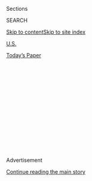 <div id="app">

<div>

<div>

<div>

<div class="NYTAppHideMasthead css-1q2w90k e1suatyy0">

<div class="section css-ui9rw0 e1suatyy2">

<div class="css-eph4ug er09x8g0">

<div class="css-6n7j50">

</div>

<span class="css-1dv1kvn">Sections</span>

<div class="css-10488qs">

<span class="css-1dv1kvn">SEARCH</span>

</div>

[Skip to content](#site-content)[Skip to site
index](#site-index)

</div>

<div id="masthead-section-label" class="css-1wr3we4 eaxe0e00">

[U.S.](https://www.nytimes3xbfgragh.onion/section/us)

</div>

<div class="css-10698na e1huz5gh0">

</div>

</div>

<div id="masthead-bar-one" class="section hasLinks css-15hmgas e1csuq9d3">

<div class="css-uqyvli e1csuq9d0">

</div>

<div class="css-1uqjmks e1csuq9d1">

</div>

<div class="css-9e9ivx">

[](https://myaccount.nytimes3xbfgragh.onion/auth/login?response_type=cookie&client_id=vi)

</div>

<div class="css-1bvtpon e1csuq9d2">

[Today’s
Paper](https://www.nytimes3xbfgragh.onion/section/todayspaper)

</div>

</div>

</div>

</div>

<div data-aria-hidden="false">

<div id="site-content" data-role="main">

<div>

<div class="css-1aor85t" style="opacity:0.000000001;z-index:-1;visibility:hidden">

<div class="css-1hqnpie">

<div class="css-epjblv">

<span class="css-17xtcya">[U.S.](/section/us)</span><span class="css-x15j1o">|</span><span class="css-fwqvlz">A.O.C.
Unleashes a Viral Condemnation of Sexism in
Congress</span>

</div>

<div class="css-k008qs">

<div class="css-1iwv8en">

<span class="css-18z7m18"></span>

<div>

</div>

</div>

<span class="css-1n6z4y">https://nyti.ms/2OPlQpE</span>

<div class="css-1705lsu">

<div class="css-4xjgmj">

<div class="css-4skfbu" data-role="toolbar" data-aria-label="Social Media Share buttons, Save button, and Comments Panel with current comment count" data-testid="share-tools">

  - 
  - 
  - 
  - 
    
    <div class="css-6n7j50">
    
    </div>

  - 
  - 

</div>

</div>

</div>

</div>

</div>

</div>

<div class="css-13pd83m">

</div>

<div id="top-wrapper" class="css-1sy8kpn">

<div id="top-slug" class="css-l9onyx">

Advertisement

</div>

[Continue reading the main
story](#after-top)

<div class="ad top-wrapper" style="text-align:center;height:100%;display:block;min-height:250px">

<div id="top" class="place-ad" data-position="top" data-size-key="top">

</div>

</div>

<div id="after-top">

</div>

</div>

<div>

<div id="sponsor-wrapper" class="css-1hyfx7x">

<div id="sponsor-slug" class="css-19vbshk">

Supported by

</div>

[Continue reading the main
story](#after-sponsor)

<div id="sponsor" class="ad sponsor-wrapper" style="text-align:center;height:100%;display:block">

</div>

<div id="after-sponsor">

</div>

</div>

<div class="css-186x18t">

</div>

<div class="css-1vkm6nb ehdk2mb0">

# A.O.C. Unleashes a Viral Condemnation of Sexism in Congress

</div>

After a Republican lawmaker referred to Representative Alexandria
Ocasio-Cortez using a sexist vulgarity, she took to the House floor to
denounce the abuse faced by women in Congress and across the nation.

![<span class="css-16f3y1r e13ogyst0">In a speech on the House floor,
Representative Alexandria Ocasio-Cortez, Democrat of New York, addressed
the remarks made by Representative Ted Yoho, Republican of
Florida.</span><span class="css-cch8ym"><span class="css-1dv1kvn">Credit</span><span class="css-cnj6d5 e1z0qqy90" itemprop="copyrightHolder"><span class="css-1ly73wi e1tej78p0">Credit...</span><span>House
Television, via Associated
Press</span></span></span>](https://static01.graylady3jvrrxbe.onion/images/2020/07/23/us/politics/23vid-elections-AOC-vid-cover/23vid-elections-AOC-vid-cover-videoSixteenByNineJumbo1600.jpg)

<div class="css-18e8msd">

<div class="css-vp77d3 epjyd6m0">

<div class="css-1baulvz">

By [<span class="css-1baulvz" itemprop="name">Luke
Broadwater</span>](https://www.nytimes3xbfgragh.onion/by/luke-broadwater)
and [<span class="css-1baulvz last-byline" itemprop="name">Catie
Edmondson</span>](https://www.nytimes3xbfgragh.onion/by/catie-edmondson)

</div>

</div>

  - 
    
    <div class="css-ld3wwf e16638kd2">
    
    July 23,
    2020
    
    </div>

  - 
    
    <div class="css-4xjgmj">
    
    <div class="css-d8bdto" data-role="toolbar" data-aria-label="Social Media Share buttons, Save button, and Comments Panel with current comment count" data-testid="share-tools">
    
      - 
      - 
      - 
      - 
        
        <div class="css-6n7j50">
        
        </div>
    
      - 
      - 
    
    </div>
    
    </div>

</div>

<div class="css-mdjrty">

[Leer en
español](https://www.nytimes3xbfgragh.onion/es/2020/07/24/espanol/estados-unidos/alexandria-ocasio-cortez-insulto.html "Read in Spanish")

</div>

</div>

<div class="section meteredContent css-1r7ky0e" name="articleBody" itemprop="articleBody">

<div class="css-1fanzo5 StoryBodyCompanionColumn">

<div class="css-53u6y8">

WASHINGTON — Ever since Representative Alexandria Ocasio-Cortez came to
Congress as the youngest woman elected to the House, she has upended
traditions, harnessing the power of social media and challenging
leaders, including President Trump, who are 50 years her senior.

On Thursday, she had her most norm-shattering moment yet when she took
to the House floor to read into the Congressional Record a [sexist
vulgarity](https://www.nytimes3xbfgragh.onion/2020/07/23/us/politics/aoc-women-ted-yoho.html)
that Representative Ted Yoho, a Florida Republican, had used to refer to
her.

“In front of reporters, Representative Yoho called me, and I quote: ‘A
fucking bitch,’” she said, punching each syllable in the vulgarity.
“These are the words Representative Yoho levied against a
congresswoman.”

Then Ms. Ocasio-Cortez, who excels at using her detractors to amplify
her own political brand, invited a group of Democratic women in the
House to come forward to express solidarity with her. One by one, they
shared their own stories of harassment and mistreatment by men,
including in Congress. More even than the profanity uttered on the House
floor, where language is carefully regulated, what unfolded over the
next hour was a remarkable moment of cultural upheaval on Capitol Hill.

</div>

</div>

<div class="css-1fanzo5 StoryBodyCompanionColumn">

<div class="css-53u6y8">

“It happens every day in this country,” Ms. Ocasio-Cortez said. “It
happened here on the steps of our nation’s Capitol.” And then, in an
unmistakable shot at Mr. Trump, she added, “It happens when individuals
who hold the highest office in this land admit to hurting women and
using this language against all of us.”

Representative Pramila Jayapal, Democrat of Washington, recounted how a
male Republican lawmaker had once [lashed out at her during a debate on
the House
floor](https://www.facebookcorewwwi.onion/seattletimes/videos/rep-pramila-jayapal-called-a-young-lady-by-alaska-congressman/10155535644411215/),
sternly calling Ms. Jayapal, 54, a “young lady” and saying that she did
not “know a damn thing” about what she was talking about. Ms. Jayapal
did not name the lawmaker, but she was referring to Representative Don
Young, Republican of Alaska, whose insults of Ms. Jayapal were captured
on video in a 2017 incident that was widely reported at the time.

Representative Debbie Wasserman Schultz, Democrat of Florida and the
former chairwoman of the Democratic National Committee, recounted her
own experiences as a “20-something lawmaker” in Florida’s statehouse and
again as a member of Congress in her 30s.

“Few women here watching have not felt a man’s bullying breath or
menacing finger in our face as we were told exactly where our place was
at work,” Ms. Wasserman Schultz said.

Speaker Nancy Pelosi, the most powerful woman in Washington, offered her
own account: “I can tell you this firsthand, they called me names for at
least 20 years of leadership. You’d say to them, ‘Do you not have a
daughter? Do you not have a mother? Do you not have a sister? Do you not
have a wife?’ What makes you think you can be so — and this is the word
I use for them — condescending?”

</div>

</div>

<div class="css-1fanzo5 StoryBodyCompanionColumn">

<div class="css-53u6y8">

It was the third straight day that the confrontation had consumed the
Capitol. It began on Monday when Mr. Yoho approached Ms. Ocasio-Cortez
on the Capitol steps and told her she was “disgusting” for suggesting
that poverty was driving crime in New York City.

After a brief but tense exchange,[The Hill
newspaper](https://thehill.com/homenews/house/508259-ocaasio-cortez-accosted-by-gop-lawmaker-over-remarks-that-kind-of)
said in an account [later shared by Ms. Ocasio-Cortez on
Twitter](https://twitter.com/AOC/status/1285574615910227968?s=20), Mr.
Yoho walked away from her, uttering the vulgar phrase.

In her tweet, Ms. Ocasio-Cortez embraced the insult, remarking, “But
hey, ‘b\*tches’ get stuff done.”

By Wednesday evening, the media-savvy Ms. Ocasio-Cortez had sprung into
action to create a disruptive and viral event. Her aides emailed
invitations asking her fellow lawmakers to join her on Thursday on the
House floor, when she planned to discuss how she “was accosted and
publicly ridiculed,” according to a copy of the invitation.

By Thursday morning, 13 Democratic women in the House and three men,
including Representative Steny H. Hoyer, the Democratic majority leader,
had turned up on the floor to speak for her. There were the three
liberal women who with Ms. Ocasio-Cortez make up the so-called squad —
Representatives Ilhan Omar of Minnesota, Rashida Tlaib of Michigan and
Ayanna Pressley of Massachusetts — but also moderates like
Representative Mikie Sherrill of New Jersey.

Ms. Ocasio-Cortez began by saying that she would have been willing to
let the incident pass until she heard what Mr. Yoho called an apology.
Mr. Yoho offered some words of contrition on Wednesday for the episode,
but he declined to apologize to Ms. Ocasio-Cortez for his language,
denying that he had used the phrase and arguing that his passion stemmed
from his concern about poverty.

A spokesman for Mr. Yoho said he used a barnyard epithet to describe her
policies, not insult her.

“The offensive name-calling words attributed to me by the press were
never spoken to my colleagues, and if they were construed that way, I
apologize for their misunderstanding,” Mr. Yoho said on the House floor.
He concluded, “I cannot apologize for my passion or for loving my god,
my family and my country.”

</div>

</div>

<div class="css-1fanzo5 StoryBodyCompanionColumn">

<div class="css-53u6y8">

But Ms. Ocasio-Cortez had had enough. “That I could not let go,” she
said in her speech on Thursday.

There was more.

“Mr. Yoho mentioned that he has a wife and two daughters,” she said. “I
am two years younger than Mr. Yoho’s youngest daughter. I am someone’s
daughter, too. My father, thankfully, is not alive to see how Mr. Yoho
treated his daughter. My mother got to see Mr. Yoho’s disrespect on the
floor of the House toward me on television, and I am here because I have
to show my parents that I am their daughter, and that they did not raise
me to accept abuse from men.”

Republicans have long labored to cast Ms. Ocasio-Cortez as an avatar of
the evils of the Democratic Party, a move that Ms. Ocasio-Cortez has
used to bolster her own cheeky, suffer-no-fools reputation. When she
cast her vote for Ms. Pelosi for speaker while wearing a white suit as a
homage to the suffragists, members of the predominately male House
Republican conference booed her. She [retorted on
Twitter](https://twitter.com/AOC/status/1080998665672630272), “Don’t
hate me cause you ain’t me, fellas.”

Republican leaders were also not impressed with her speech on Thursday.

“When someone apologizes they should be forgiven,” Representative Kevin
McCarthy of California, the House Republican leader, told reporters. “I
don’t understand that we’re going to take another hour on a floor to
debate whether the apology was good enough or not.”

</div>

</div>

<div class="css-cfo9c3">

</div>

<div class="css-1fanzo5 StoryBodyCompanionColumn">

<div class="css-53u6y8">

By Thursday afternoon, a video that Ms. Ocasio-Cortez shared on Twitter
of her floor speech had been viewed [over six million
times](https://twitter.com/AOC/status/1286341062651523076?s=20).

Mr. Hoyer, for his part, initially called Mr. Yoho’s apology
“appropriate.” But after it became clear that Ms. Ocasio-Cortez was
not satisfied with Mr. Yoho’s remarks, Mr. Hoyer called the words a
“nonapology” and called Mr. Yoho’s actions an attack on women.

</div>

</div>

<div class="css-1fanzo5 StoryBodyCompanionColumn">

<div class="css-53u6y8">

“All the men on this side of the aisle are supportive of Alexandria
Ocasio-Cortez and all of her sisters,” Mr. Hoyer said.

</div>

</div>

<div>

</div>

</div>

<div>

</div>

<div>

</div>

<div>

</div>

<div>

<div id="bottom-wrapper" class="css-1ede5it">

<div id="bottom-slug" class="css-l9onyx">

Advertisement

</div>

[Continue reading the main
story](#after-bottom)

<div id="bottom" class="ad bottom-wrapper" style="text-align:center;height:100%;display:block;min-height:90px">

</div>

<div id="after-bottom">

</div>

</div>

</div>

</div>

</div>

## Site Index

<div>

</div>

## Site Information Navigation

  - [© <span>2020</span> <span>The New York Times
    Company</span>](https://help.nytimes3xbfgragh.onion/hc/en-us/articles/115014792127-Copyright-notice)

<!-- end list -->

  - [NYTCo](https://www.nytco.com/)
  - [Contact
    Us](https://help.nytimes3xbfgragh.onion/hc/en-us/articles/115015385887-Contact-Us)
  - [Work with us](https://www.nytco.com/careers/)
  - [Advertise](https://nytmediakit.com/)
  - [T Brand Studio](http://www.tbrandstudio.com/)
  - [Your Ad
    Choices](https://www.nytimes3xbfgragh.onion/privacy/cookie-policy#how-do-i-manage-trackers)
  - [Privacy](https://www.nytimes3xbfgragh.onion/privacy)
  - [Terms of
    Service](https://help.nytimes3xbfgragh.onion/hc/en-us/articles/115014893428-Terms-of-service)
  - [Terms of
    Sale](https://help.nytimes3xbfgragh.onion/hc/en-us/articles/115014893968-Terms-of-sale)
  - [Site
    Map](https://spiderbites.nytimes3xbfgragh.onion)
  - [Help](https://help.nytimes3xbfgragh.onion/hc/en-us)
  - [Subscriptions](https://www.nytimes3xbfgragh.onion/subscription?campaignId=37WXW)

</div>

</div>

</div>

</div>

